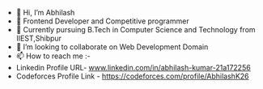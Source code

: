 - 👋 Hi, I’m Abhilash
- 👀 Frontend Developer and Competitive programmer
- 🌱 Currently pursuing B.Tech in Computer Science and Technology from IIEST,Shibpur
- 💞️ I’m looking to collaborate on Web Development Domain
- 📫 How to reach me :-
- Linkedin Profile URL- www.linkedin.com/in/abhilash-kumar-21a172256
- Codeforces Profile Link - https://codeforces.com/profile/AbhilashK26

<!---
AbhilashK26/AbhilashK26 is a ✨ special ✨ repository because its `README.md` (this file) appears on your GitHub profile.
You can click the Preview link to take a look at your changes.
--->
